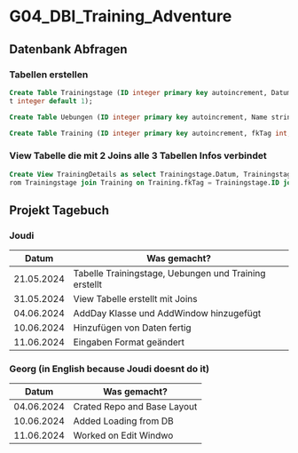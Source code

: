 # G04_DBI_Training_Adventure

## Datenbank Abfragen

### Tabellen erstellen
```sql
Create Table Trainingstage (ID integer primary key autoincrement, Datum date, Dauer time default 0, Schwierigkei
t integer default 1);
```

```sql
Create Table Uebungen (ID integer primary key autoincrement, Name string, Muskelgruppen string);
```

```sql
Create Table Training (ID integer primary key autoincrement, fkTag int, fkUebung int);
```

### View Tabelle die mit 2 Joins alle 3 Tabellen Infos verbindet
```sql
Create View TrainingDetails as select Trainingstage.Datum, Trainingstage.Dauer, Trainingstage.Schwierigkeit, Uebungen.Name, Uebungen.Muskelgruppen f
rom Trainingstage join Training on Training.fkTag = Trainingstage.ID join Uebungen on Training.fkUebung = Uebungen.ID;
```

## Projekt Tagebuch 

### Joudi
| Datum      | Was gemacht?                                          |
|------------|-------------------------------------------------------|
| 21.05.2024 | Tabelle Trainingstage, Uebungen und Training erstellt |
| 31.05.2024 | View Tabelle erstellt mit Joins                       |
| 04.06.2024 | AddDay Klasse und AddWindow hinzugefügt               |
| 10.06.2024 | Hinzufügen von Daten fertig                           |
| 11.06.2024 | Eingaben Format geändert                              |

### Georg (in English because Joudi doesnt do it)
| Datum      | Was gemacht?                |
|------------|-----------------------------|
| 04.06.2024 | Crated Repo and Base Layout |
| 10.06.2024 | Added Loading from DB       |
| 11.06.2024 | Worked on Edit Windwo       |